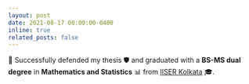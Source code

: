 ```yaml
---
layout: post
date: 2021-08-17 00:00:00-0400
inline: true
related_posts: false
---
```


🎉 Successfully defended my thesis 🛡️ and graduated with a **BS-MS dual degree** in **Mathematics and Statistics** 📊 from [IISER Kolkata](https://www.iiserkol.ac.in/) 🎓.  
